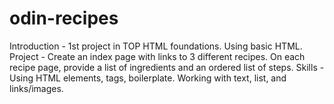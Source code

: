 # odin-recipes
Introduction - 1st project in TOP HTML foundations. Using basic HTML.
Project - Create an index page with links to 3 different recipes. On each recipe page, provide a list of ingredients and an ordered list of steps.
Skills - Using HTML elements, tags, boilerplate. Working with text, list, and links/images.  
